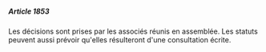 ##### Article 1853

Les décisions sont prises par les associés réunis en assemblée. Les statuts peuvent aussi prévoir qu'elles résulteront d'une consultation écrite.

